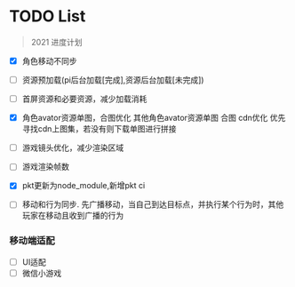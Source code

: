 TODO List
===
> 2021 进度计划
- [x] 角色移动不同步
- [ ] 资源预加载(pi后台加载[完成],资源后台加载[未完成])
- [ ] 首屏资源和必要资源，减少加载消耗
- [x] 角色avator资源单图，合图优化 其他角色avator资源单图 合图 cdn优化 优先寻找cdn上图集，若没有则下载单图进行拼接
- [ ] 游戏镜头优化，减少渲染区域
- [ ] 游戏渲染帧数
- [x] pkt更新为node_module,新增pkt ci
- [ ] 移动和行为同步. 先广播移动，当自己到达目标点，并执行某个行为时，其他玩家在移动且收到广播的行为


### 移动端适配
- [ ] UI适配
- [ ] 微信小游戏